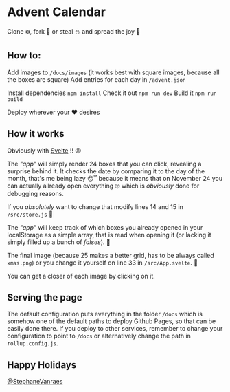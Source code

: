 # Advent Calendar

Clone ❄️, fork 🎁 or steal ⛄ and spread the joy 🌈

## How to:

Add images to `/docs/images` (it works best with square images, because all the boxes are square)
Add entries for each day in `/advent.json`

Install dependencies `npm install`
Check it out `npm run dev`
Build it `npm run build`

Deploy wherever your ❤️ desires 

## How it works

Obviously with [Svelte](http://www.svelte.dev) !! 😉

The _"app"_ will simply render 24 boxes that you can click, revealing a surprise behind it.
It checks the date by comparing it to the day of the month, that's me being lazy 😴 because it means that on November 24 you can actually allready open everything 🙄 which is _obviously_ done for debugging reasons.

If you _absolutely_ want to change that modify lines 14 and 15 in `/src/store.js` 🥨

The _"app"_ will keep track of which boxes you already opened in your localStorage as a simple array, that is read when opening it (or lacking it simply filled up a bunch of _falses_). 🍒

The final image (because 25 makes a better grid, has to be always called `xmas.png`) or you change it yourself on line 33 in `/src/App.svelte`. 🍿

You can get a closer of each image by clicking on it.

## Serving the page

The default configuration puts everything in the folder `/docs` which is somehow one of the default paths to deploy Github Pages, so that can be easily done there.
If you deploy to other services, remember to change your configuration to point to `/docs` or alternatively change the path in `rollup.config.js`.

## Happy Holidays

[@StephaneVanraes](http://www.twitter.com/StephaneVanraes)
